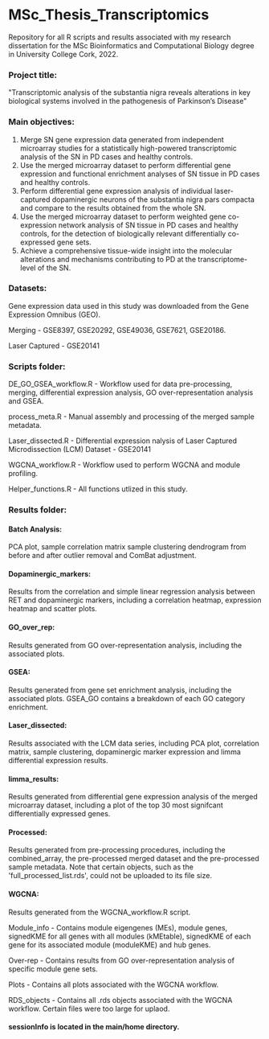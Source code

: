 # MSc_Thesis_Transcriptomics

Repository for all R scripts and results associated with my research dissertation for the MSc Bioinformatics and Computational Biology degree in University College Cork, 2022.

### Project title:
"Transcriptomic analysis of the substantia nigra reveals alterations in key biological systems involved in the pathogenesis of Parkinson’s Disease"

### Main objectives:

1.	Merge SN gene expression data generated from independent microarray studies for a statistically high-powered transcriptomic analysis of the SN in PD cases and healthy controls. 
2.	Use the merged microarray dataset to perform differential gene expression and functional enrichment analyses of SN tissue in PD cases and healthy controls. 
3.	Perform differential gene expression analysis of individual laser-captured dopaminergic neurons of the substantia nigra pars compacta and compare to the results obtained from the whole SN.
4.	Use the merged microarray dataset to perform weighted gene co-expression network analysis of SN tissue in PD cases and healthy controls, for the detection of biologically relevant differentially co-expressed gene sets. 
5.	Achieve a comprehensive tissue-wide insight into the molecular alterations and mechanisms contributing to PD at the transcriptome-level of the SN. 


### Datasets: 
Gene expression data used in this study was downloaded from the Gene Expression Omnibus (GEO).

Merging - GSE8397, GSE20292, GSE49036, GSE7621, GSE20186.

Laser Captured - GSE20141


### Scripts folder:
DE_GO_GSEA_workflow.R - Workflow used for data pre-processing, merging, differential expression analysis, GO over-representation analysis and GSEA.

process_meta.R - Manual assembly and processing of the merged sample metadata.

Laser_dissected.R - Differential expression nalysis of Laser Captured Microdissection (LCM) Dataset - GSE20141

WGCNA_workflow.R - Workflow used to perform WGCNA and module profiling.

Helper_functions.R - All functions utlized in this study.

### Results folder:

#### Batch Analysis:

PCA plot, sample correlation matrix sample clustering dendrogram from before and after outlier removal and ComBat adjustment.

#### Dopaminergic_markers:

Results from the correlation and simple linear regression analysis between RET and dopaminergic markers, including a correlation heatmap, expression heatmap and scatter plots. 

#### GO_over_rep:

Results generated from GO over-representation analysis, including the associated plots. 

#### GSEA:

Results generated from gene set enrichment analysis, including the associated plots. GSEA_GO contains a breakdown of each GO category enrichment.

#### Laser_dissected:

Results associated with the LCM data series, including PCA plot, correlation matrix, sample clustering, dopaminergic marker expression and limma differential expression results. 

#### limma_results:

Results generated from differential gene expression analysis of the merged microarray dataset, including a plot of the top 30 most signifcant differentially expressed genes.

#### Processed:

Results generated from pre-processing procedures, including the combined_array, the pre-processed merged dataset and the pre-processed sample metadata. 
Note that certain objects, such as the 'full_processed_list.rds', could not be uploaded to its file size. 

#### WGCNA:

Results generated from the WGCNA_workflow.R script.

Module_info - Contains module eigengenes (MEs), module genes, signedKME for all genes with all modules (kMEtable), signedKME of each gene for its associated module (moduleKME) and hub genes.

Over-rep - Contains results from GO over-representation analysis of specific module gene sets.

Plots - Contains all plots associated with the WGCNA workflow.

RDS_objects - Contains all .rds objects associated with the WGCNA workflow. Certain files were too large for uplaod. 




#### sessionInfo is located in the main/home directory.

